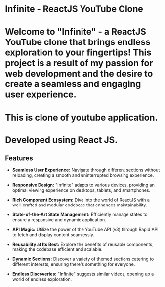 # Infinite - ReactJS YouTube Clone

# Welcome to "Infinite" - a ReactJS YouTube clone that brings endless exploration to your fingertips! This project is a result of my passion for web development and the desire to create a seamless and engaging user experience.

# This is clone of youtube application.
# Developed using React JS.

## Features

- **Seamless User Experience:** Navigate through different sections without reloading, creating a smooth and uninterrupted browsing experience.

- **Responsive Design:** "Infinite" adapts to various devices, providing an optimal viewing experience on desktops, tablets, and smartphones.

- **Rich Component Ecosystem:** Dive into the world of ReactJS with a well-crafted and modular codebase that enhances maintainability.

- **State-of-the-Art State Management:** Efficiently manage states to ensure a responsive and dynamic application.

- **API Magic:** Utilize the power of the YouTube API (v3) through Rapid API to fetch and display content seamlessly.

- **Reusability at Its Best:** Explore the benefits of reusable components, making the codebase efficient and scalable.

- **Dynamic Sections:** Discover a variety of themed sections catering to different interests, ensuring there's something for everyone.

- **Endless Discoveries:** "Infinite" suggests similar videos, opening up a world of endless exploration.
